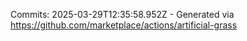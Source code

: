 Commits: 2025-03-29T12:35:58.952Z - Generated via https://github.com/marketplace/actions/artificial-grass
<br>
